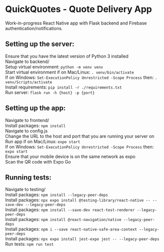 # QuickQuotes - Quote Delivery App
Work-in-progress React Native app with Flask backend and Firebase authentication/notifications.

## Setting up the server:  
Ensure that you have the latest version of Python 3 installed  
Navigate to backend/  
Setup virtual environment: ```python -m venv venv```  
Start virtual environment if on Mac/Linux: ```. venv/bin/activate```  
If on Windows: ```Set-ExecutionPolicy Unrestricted -Scope Process``` then: ```. venv/Scripts/activate```  
Install requirements: ```pip install -r ./requirements.txt```  
Run server: ```flask run -h {host} -p {port}```

## Setting up the app:  
Navigate to frontend/  
Install packages: ```npm install```  
Navigate to config.js  
Change the URL to the host and port that you are running your server on  
Run app if on Mac/Linux: ```expo start```  
If on Windows: ```Set-ExecutionPolicy Unrestricted -Scope Process``` then: ```expo start```  
Ensure that your mobile device is on the same network as expo  
Scan the QR code with Expo Go  

## Running tests:  
Navigate to testing/  
Install packages: ```npm install --legacy-peer-deps```  
Install packages: ```npx expo install @testing-library/react-native -- --save-dev --legacy-peer-deps```  
Install packages: ```npm install --save-dev react-test-renderer --legacy-peer-deps```  
Install packages: ```npm install @react-navigation/native --legacy-peer-deps```  
Install packages: ```npm i --save react-native-safe-area-context --legacy-peer-deps```  
Install packages: ```npx expo install jest-expo jest -- --legacy-peer-deps```     
Run tests: ```npm run test```  
